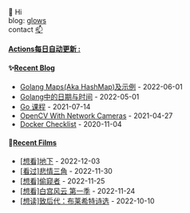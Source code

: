 ###

👋 Hi  
blog: [glows](https://glows.github.io)  
contact [📫](duncyun@gmail.com)


<!--
**glows/glows** is a ✨ _special_ ✨ repository because its `README.md` (this file) appears on your GitHub profile.

Here are some ideas to get you started:

- 🔭 I’m currently working on ...
- 🌱 I’m currently learning ...
- 👯 I’m looking to collaborate on ...
- 🤔 I’m looking for help with ...
- 💬 Ask me about ...
- 📫 How to reach me: ...
- 😄 Pronouns: ...
- ⚡ Fun fact: ...
-->

**<a href="https://github.com/glows/glows/actions" target="_blank">Actions每日自动更新 : </a>**

<table>
<tr>

<tb valign="top" width="50%">

#### ✨<a href="https://glows.github.io" target="_blank">Recent Blog</a>

<!-- blog starts -->

- <a href='https://glows.github.io/posts/2022-06-01-go/' target='_blank'>Golang Maps(Aka HashMap)及示例</a> - 2022-06-01
- <a href='https://glows.github.io/posts/2022-7-25-golang%E4%B8%AD%E7%9A%84%E6%97%A5%E6%9C%9F%E4%B8%8E%E6%97%B6%E9%97%B4/' target='_blank'>Golang中的日期与时间</a> - 2022-05-01
- <a href='https://glows.github.io/posts/go-lesson/' target='_blank'>Go 课程</a> - 2021-07-14
- <a href='https://glows.github.io/posts/opencv-with-network-cameras/' target='_blank'>OpenCV With Network Cameras</a> - 2021-04-27
- <a href='https://glows.github.io/posts/2020-11-04-docker-checklist/' target='_blank'>Docker Checklist</a> - 2020-11-04

<!-- blog ends -->
</tb>

#### 🌱<a href="https://www.douban.com/people/65855501/" target="_blank">Recent Films</a>

<tb valign="top" width="50%">
<!-- douban starts -->

- <a href='http://movie.douban.com/subject/1292206/' target='_blank'>[想看]地下</a> - 2022-12-03
- <a href='http://movie.douban.com/subject/27066152/' target='_blank'>[看过]悲情三角</a> - 2022-11-30
- <a href='http://movie.douban.com/subject/34981939/' target='_blank'>[想看]偷窥者</a> - 2022-11-25
- <a href='http://movie.douban.com/subject/1395469/' target='_blank'>[想看]白宫风云 第一季</a> - 2022-11-24
- <a href='https://book.douban.com/subject/35852732/' target='_blank'>[想读]致后代：布莱希特诗选</a> - 2022-10-10

<!-- douban ends -->

</tb>

</tr>
</table>
